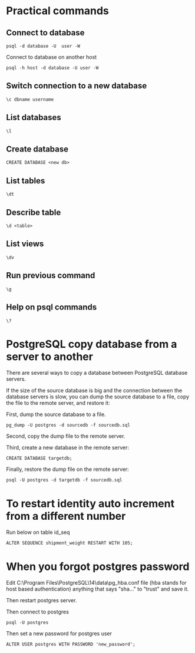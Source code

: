# Practical commands

## Connect to database

```
psql -d database -U  user -W
```

Connect to database on another host

```
psql -h host -d database -U user -W
```

## Switch connection to a new database

```
\c dbname username
```

## List databases

```
\l
```

## Create database

```
CREATE DATABASE <new db>
```

## List tables

```
\dt
```

## Describe table

```
\d <table>
```

## List views

```
\dv
```

## Run previous command

```
\g
```

## Help on psql commands

```
\?
```

# PostgreSQL copy database from a server to another

There are several ways to copy a database between PostgreSQL database servers.

If the size of the source database is big and the connection between the database servers is slow, you can dump the source database to a file, copy the file to the remote server, and restore it:

First, dump the source database to a file.

```
pg_dump -U postgres -d sourcedb -f sourcedb.sql
```

Second, copy the dump file to the remote server.

Third, create a new database in the remote server:

```
CREATE DATABASE targetdb;
```

Finally, restore the dump file on the remote server:

```
psql -U postgres -d targetdb -f sourcedb.sql
```

# To restart identity auto increment from a different number

Run below on table id_seq

```
ALTER SEQUENCE shipment_weight RESTART WITH 105;
```

# When you forgot postgres password
Edit C:\Program Files\PostgreSQL\14\data\pg_hba.conf file (hba stands for host based authentication) anything that says "sha..." to "trust" and save it.

Then restart postgres server.

Then connect to postgres
```
psql -U postgres
```

Then set a new password for postgres user

```
ALTER USER postgres WITH PASSWORD 'new_password';
```